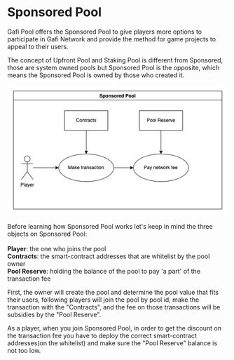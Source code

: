 # Sponsored Pool

Gafi Pool offers the Sponsored Pool to give players more options to participate in Gafi Network and provide the method for game projects to appeal to their users.

The concept of Upfront Pool and Staking Pool is different from Sponsored, those are system owned pools but Sponsored Pool is the opposite, which means the Sponsored Pool is owned by those who created it.

![](../.gitbook/assets/Sponsored-Pool.jpg)

Before learning how Sponsored Pool works let's keep in mind the three objects on Sponsored Pool:\
\
**Player**: the one who joins the pool\
**Contracts**: the smart-contract addresses that are whitelist by the pool owner\
**Pool Reserve**: holding the balance of the pool to pay 'a part' of the transaction fee

First, the owner will create the pool and determine the pool value that fits their users, following players will join the pool by pool id, make the transaction with the "Contracts", and the fee on those transactions will be subsidies by the "Pool Reserve".

As a player, when you join Sponsored Pool, in order to get the discount on the transaction fee you have to deploy the correct smart-contract addresses(on the whitelist) and make sure the "Pool Reserve" balance is not too low.




